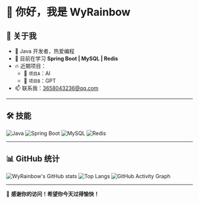 # 👋 你好，我是 WyRainbow

## 🚀 关于我
- 🎯 Java 开发者，热爱编程
- 🌱 目前在学习 **Spring Boot | MySQL | Redis**
- 🔥 近期项目：
  - 🚀 `项目A`：AI
  - 🔧 `项目B`：GPT
- 📫 联系我：[3658043236@qq.com](mailto:3658043236@qq.com)

---

## 🛠 技能
![Java](https://img.shields.io/badge/Java-007396?style=for-the-badge&logo=java&logoColor=white)
![Spring Boot](https://img.shields.io/badge/Spring%20Boot-6DB33F?style=for-the-badge&logo=spring-boot&logoColor=white)
![MySQL](https://img.shields.io/badge/MySQL-4479A1?style=for-the-badge&logo=mysql&logoColor=white)
![Redis](https://img.shields.io/badge/Redis-DC382D?style=for-the-badge&logo=redis&logoColor=white)

---

## 📊 GitHub 统计
![WyRainbow's GitHub stats](https://github-readme-stats.vercel.app/api?username=WyRainbow&show_icons=true&theme=dark)
![Top Langs](https://github-readme-stats.vercel.app/api/top-langs/?username=WyRainbow&layout=compact&theme=dark)
![GitHub Activity Graph](https://github-readme-activity-graph.cyclic.app/graph?username=WyRainbow&theme=dracula)


---

🎉 **感谢你的访问！希望你今天过得愉快！**
